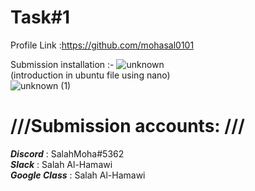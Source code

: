 # Task#1

Profile Link :https://github.com/mohasal0101

Submission installation :- 
![unknown](https://user-images.githubusercontent.com/108029724/175814655-eb0f9982-9553-4074-b298-dddc94d79006.png) <br>
(introduction in ubuntu file using nano) <br>
![unknown (1)](https://user-images.githubusercontent.com/108029724/175813998-af90528e-3eb1-495e-92c4-a105617dd677.png)



# ///Submission accounts: ///<br>
***Discord*** : SalahMoha#5362 <br>
***Slack*** : Salah Al-Hamawi <br>
***Google Class*** : Salah Al-Hamawi
